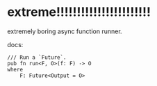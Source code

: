 # extreme!!!!!!!!!!!!!!!!!!!!!!!

extremely boring async function runner.

docs:

```
/// Run a `Future`.
pub fn run<F, O>(f: F) -> O
where
    F: Future<Output = O>
```
